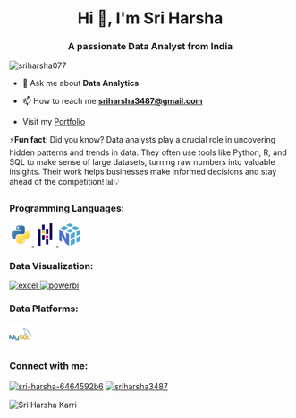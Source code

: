 <h1 align="center">Hi 👋, I'm Sri Harsha</h1>
<h3 align="center">A passionate Data Analyst from India</h3>

<p align="left"> <img src="https://komarev.com/ghpvc/?username=sriharsha077&label=Profile%20views&color=0e75b6&style=flat" alt="sriharsha077" /> </p>

- 💬 Ask me about **Data Analytics**

- 📫 How to reach me **sriharsha3487@gmail.com**
- Visit my [Portfolio](https://sriharsha077.github.io/Sri-Harsha-s-Portfolio/)

⚡**Fun fact**: Did you know? Data analysts play a crucial role in uncovering hidden patterns and trends in data. They often use tools like Python, R, and SQL to make sense of large datasets, turning raw numbers into valuable insights. Their work helps businesses make informed decisions and stay ahead of the competition! 📊💡
<h3 align="left">Programming Languages:</h3>
<p align="left">
<!-- Python -->
<a href="https://www.python.org" target="_blank" rel="noreferrer">
<img src="https://raw.githubusercontent.com/devicons/devicon/master/icons/python/python-original.svg" alt="python" width="40" height="40"/>
</a>
<!-- Pandas -->
<a href="https://pandas.pydata.org/" target="_blank" rel="noreferrer">
<img src="https://raw.githubusercontent.com/devicons/devicon/2ae2a900d2f041da66e950e4d48052658d850630/icons/pandas/pandas-original.svg" alt="pandas" width="40" height="40"/>
<!-- Numpy -->
<a href="https://numpy.org/" target="_blank" rel="noreferrer">
<img src="https://raw.githubusercontent.com/devicons/devicon/master/icons/numpy/numpy-original.svg" alt="numpy" width="40" height="40"/>
</a>
</p>
 
<h3 align="left">Data Visualization:</h3>
<p align="left">
<!-- Excel -->
<a href="https://www.microsoft.com/en-us/microsoft-365/excel" target="_blank" rel="noreferrer">
<img src="https://icons.veryicon.com/png/o/miscellaneous/logo-design-of-lingzhuyun/icon-file-type-excel.png" alt="excel" width="40" height="40"/> 
</a>
<!-- Power BI -->
<a href="https://powerbi.microsoft.com/" target="_blank" rel="noreferrer">
<img src="https://upload.wikimedia.org/wikipedia/commons/thumb/c/cf/New_Power_BI_Logo.svg/1200px-New_Power_BI_Logo.svg.png" alt="powerbi" width="40" height="40"/>
</a>
</p>
 
<h3 align="left">Data Platforms:</h3>
<p align="left">
<!-- MySQL -->
<a href="https://www.mysql.com/" target="_blank" rel="noreferrer">
<img src="https://raw.githubusercontent.com/devicons/devicon/master/icons/mysql/mysql-original-wordmark.svg" alt="mysql" width="40" height="40"/>
</a>
</p>

<h3 align="left">Connect with me:</h3>
<p align="left">
<a href="https://linkedin.com/in/sri-harsha-6464592b6" target="blank"><img align="center" src="https://raw.githubusercontent.com/rahuldkjain/github-profile-readme-generator/master/src/images/icons/Social/linked-in-alt.svg" alt="sri-harsha-6464592b6" height="30" width="40" /></a>
<a href="https://www.hackerrank.com/sriharsha3487" target="blank"><img align="center" src="https://raw.githubusercontent.com/rahuldkjain/github-profile-readme-generator/master/src/images/icons/Social/hackerrank.svg" alt="sriharsha3487" height="30" width="40" /></a>
</p>
<p><img align="center" src="https://github-readme-streak-stats.herokuapp.com/?user=SriHarsha077" alt="Sri Harsha Karri" /></p>

